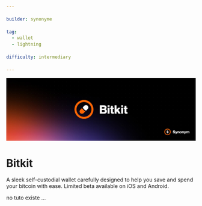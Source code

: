```yaml
--- 

builder: synonyme

tag: 
  - wallet
  - lightning 

difficulty: intermediary

---
```


![cover](assets\0.jpeg)

# Bitkit 

A sleek self-custodial wallet carefully designed to help you save and spend your bitcoin with ease. Limited beta available on iOS and Android.


no tuto existe ...

